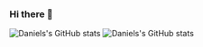 ### Hi there 👋
![Daniels's GitHub stats](https://github-readme-stats.vercel.app/api?username=souzadnl&theme=dark&show_icons=true)
![Daniels's GitHub stats](https://github-readme-stats.vercel.app/api/top-langs/?username=souzadnl&hide=html&layout=compact&theme=algolia)
<!--
**souzadnl/souzadnl** is a ✨ _special_ ✨ repository because its `README.md` (this file) appears on your GitHub profile.

Here are some ideas to get you started:

- 🔭 I’m currently working on ...
- 🌱 I’m currently learning ...
- 👯 I’m looking to collaborate on ...
- 🤔 I’m looking for help with ...
- 💬 Ask me about ...
- 📫 How to reach me: ...
- 😄 Pronouns: ...
- ⚡ Fun fact: ...
-->
